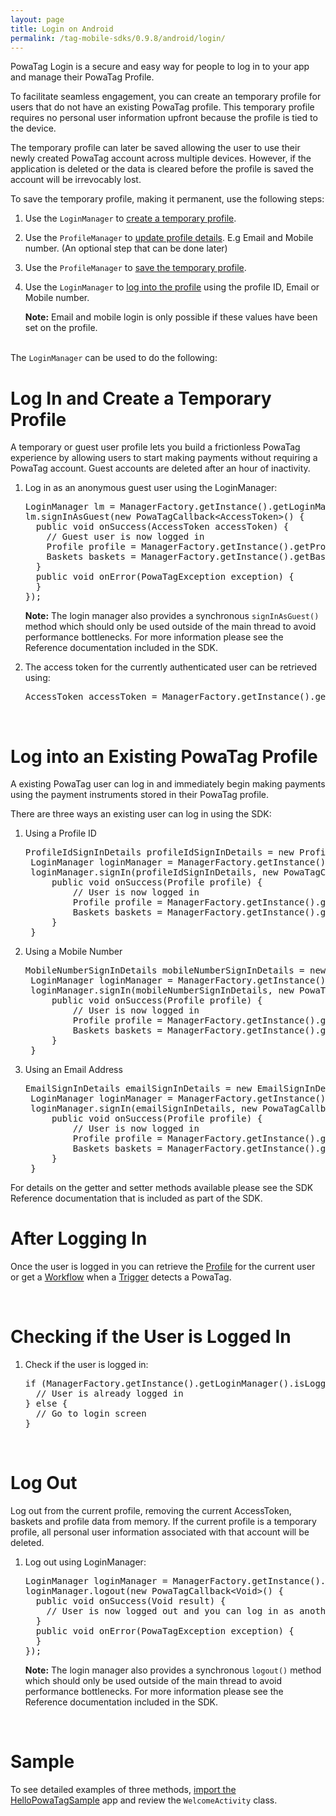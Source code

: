 ```yaml
---
layout: page
title: Login on Android
permalink: /tag-mobile-sdks/0.9.8/android/login/
---
```


PowaTag Login is a secure and easy way for people to log in to your app and manage their PowaTag Profile.

To facilitate seamless engagement, you can create an temporary profile for users that do not have an existing PowaTag profile. This temporary profile requires no personal user information upfront because the profile is tied to the device.

The temporary profile can later be saved allowing the user to use their newly created PowaTag account across multiple devices. However, if the application is deleted or the data is cleared before the profile is saved the account will be irrevocably lost.

To save the temporary profile, making it permanent, use the following steps:

1. Use the <code>LoginManager</code> to [create a temporary profile]({{site.baseurl}}/tag-mobile-sdks/0.9.8/android/login#log-in-and-create-a-temporary-profile).
2. Use the <code>ProfileManager</code> to [update profile details]({{site.baseurl}}/tag-mobile-sdks/0.9.8/android/profile#updating-the-profile). E.g Email and Mobile number. (An optional step that can be done later)
3. Use the <code>ProfileManager</code> to [save the temporary profile]({{site.baseurl}}/tag-mobile-sdks/0.9.8/android/profile#saving-the-profile).
4. Use the <code>LoginManager</code> to [log into the profile]({{site.baseurl}}/tag-mobile-sdks/0.9.8/android/login#log-into-an-existing-powatag-profile) using the profile ID, Email or Mobile number.

	<b>Note:</b> Email and mobile login is only possible if these values have been set on the profile.

<br/>
The <code>LoginManager</code> can be used to do the following:

<br />

# Log In and Create a Temporary Profile

A temporary or guest user profile lets you build a frictionless PowaTag experience by allowing users to start making payments without requiring a PowaTag account. Guest accounts are deleted after an hour of inactivity.

1. Log in as an anonymous guest user using the LoginManager:

    <pre>LoginManager lm = ManagerFactory.getInstance().getLoginManager();
   lm.signInAsGuest(new PowaTagCallback&lt;AccessToken&gt;() {
     public void onSuccess(AccessToken accessToken) {
       // Guest user is now logged in
       Profile profile = ManagerFactory.getInstance().getProfileManager().getCurrentProfile();
       Baskets baskets = ManagerFactory.getInstance().getBasketsManager().getCurrentBaskets();
     }
     public void onError(PowaTagException exception) {
     }
   });</pre>

   <b>Note:</b> The login manager also provides a synchronous <code>signInAsGuest()</code> method which should only be used outside of the main thread to avoid performance bottlenecks. For more information please see the Reference documentation included in the SDK.

2. The access token for the currently authenticated user can be retrieved using:

    <pre>AccessToken accessToken = ManagerFactory.getInstance().getLoginManager().getCurrentAccessToken();  </pre>

<br/>

# Log into an Existing PowaTag Profile

A existing PowaTag user can log in and immediately begin making payments using the payment instruments stored in their PowaTag profile.

There are three ways an existing user can log in using the SDK:

1. Using a Profile ID

	<pre>ProfileIdSignInDetails profileIdSignInDetails = new ProfileIdSignInDetails( signInDiag.getProfileId(), signInDiag.getPassword());
	LoginManager loginManager = ManagerFactory.getInstance().getLoginManager();
	loginManager.signIn(profileIdSignInDetails, new PowaTagCallback&lt;Profile&gt;() {
		public void onSuccess(Profile profile) {
			// User is now logged in
			Profile profile = ManagerFactory.getInstance().getProfileManager().getCurrentProfile();
			Baskets baskets = ManagerFactory.getInstance().getBasketsManager().getCurrentBaskets();
		}
	}</pre>


2. Using a Mobile Number

	<pre>MobileNumberSignInDetails mobileNumberSignInDetails = new MobileNumberSignInDetails( signInDiag.getMobileNumber(), signInDiag.getPassword());
	LoginManager loginManager = ManagerFactory.getInstance().getLoginManager();
	loginManager.signIn(mobileNumberSignInDetails, new PowaTagCallback&lt;Profile&gt;() {
		public void onSuccess(Profile profile) {
			// User is now logged in
			Profile profile = ManagerFactory.getInstance().getProfileManager().getCurrentProfile();
			Baskets baskets = ManagerFactory.getInstance().getBasketsManager().getCurrentBaskets();
		}
	}</pre>


3. Using an Email Address

	<pre>EmailSignInDetails emailSignInDetails = new EmailSignInDetails( signInDiag.getEmail(), signInDiag.getPassword());
	LoginManager loginManager = ManagerFactory.getInstance().getLoginManager();
	loginManager.signIn(emailSignInDetails, new PowaTagCallback&lt;Profile&gt;() {
		public void onSuccess(Profile profile) {
			// User is now logged in
			Profile profile = ManagerFactory.getInstance().getProfileManager().getCurrentProfile();
			Baskets baskets = ManagerFactory.getInstance().getBasketsManager().getCurrentBaskets();
		}
	}</pre>


For details on the getter and setter methods available please see the SDK Reference documentation that is included as part of the SDK.
<br/>

# After Logging In

Once the user is logged in you can retrieve the [Profile]({{site.baseurl}}/tag-mobile-sdks/0.9.8/android/profile/) for the current user or get a [Workflow]({{site.baseurl}}/tag-mobile-sdks/0.9.8/android/workflows/) when a [Trigger]({{site.baseurl}}/tag-mobile-sdks/0.9.8/android/triggers/) detects a PowaTag.

<br />

# Checking if the User is Logged In

1. Check if the user is logged in:

    <pre>if (ManagerFactory.getInstance().getLoginManager().isLoggedIn()) {
     // User is already logged in
   } else {
     // Go to login screen
   }</pre>

<br />

# Log Out

Log out from the current profile, removing the current AccessToken, baskets and profile data from memory. If the current profile is a temporary profile, all personal user information associated with that account will be deleted.


1. Log out using LoginManager:

    <pre>LoginManager loginManager = ManagerFactory.getInstance().getLoginManager();
   loginManager.logout(new PowaTagCallback&lt;Void&gt;() {
     public void onSuccess(Void result) {
       // User is now logged out and you can log in as another user
     }
     public void onError(PowaTagException exception) {
     }
   });</pre>

	<b>Note:</b> The login manager also provides a synchronous <code>logout()</code> method which should only be used outside of the main thread to avoid performance bottlenecks. For more information please see the Reference documentation included in the SDK.

<br/>

# Sample

To see detailed examples of three methods, [import the HelloPowaTagSample]({{site.baseurl}}/tag-mobile-sdks/0.9.8/android/start/#importing-the-sample-app) app and review the <code>WelcomeActivity</code> class.

<br/>


